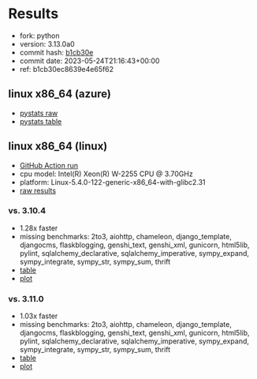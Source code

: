 # Results

- fork: python
- version: 3.13.0a0
- commit hash: [b1cb30e](https://github.com/python/cpython/commit/b1cb30e)
- commit date: 2023-05-24T21:16:43+00:00
- ref: b1cb30ec8639e4e65f62

## linux x86_64 (azure)

- [pystats raw](bm-20230524-azure-x86_64-python-b1cb30ec8639e4e65f62-3.13.0a0-b1cb30e-pystats.json)
- [pystats table](bm-20230524-azure-x86_64-python-b1cb30ec8639e4e65f62-3.13.0a0-b1cb30e-pystats.md)

## linux x86_64 (linux)

- [GitHub Action run](https://github.com/faster-cpython/benchmarking/actions/runs/5083302652)
- cpu model: Intel(R) Xeon(R) W-2255 CPU @ 3.70GHz
- platform: Linux-5.4.0-122-generic-x86_64-with-glibc2.31
- [raw results](bm-20230524-linux-x86_64-python-b1cb30ec8639e4e65f62-3.13.0a0-b1cb30e.json)

### vs. 3.10.4

- 1.28x faster
- missing benchmarks: 2to3, aiohttp, chameleon, django_template, djangocms, flaskblogging, genshi_text, genshi_xml, gunicorn, html5lib, pylint, sqlalchemy_declarative, sqlalchemy_imperative, sympy_expand, sympy_integrate, sympy_str, sympy_sum, thrift
- [table](bm-20230524-linux-x86_64-python-b1cb30ec8639e4e65f62-3.13.0a0-b1cb30e-vs-3.10.4.md)
- [plot](bm-20230524-linux-x86_64-python-b1cb30ec8639e4e65f62-3.13.0a0-b1cb30e-vs-3.10.4.png)

### vs. 3.11.0

- 1.03x faster
- missing benchmarks: 2to3, aiohttp, chameleon, django_template, djangocms, flaskblogging, genshi_text, genshi_xml, gunicorn, html5lib, pylint, sqlalchemy_declarative, sqlalchemy_imperative, sympy_expand, sympy_integrate, sympy_str, sympy_sum, thrift
- [table](bm-20230524-linux-x86_64-python-b1cb30ec8639e4e65f62-3.13.0a0-b1cb30e-vs-3.11.0.md)
- [plot](bm-20230524-linux-x86_64-python-b1cb30ec8639e4e65f62-3.13.0a0-b1cb30e-vs-3.11.0.png)

